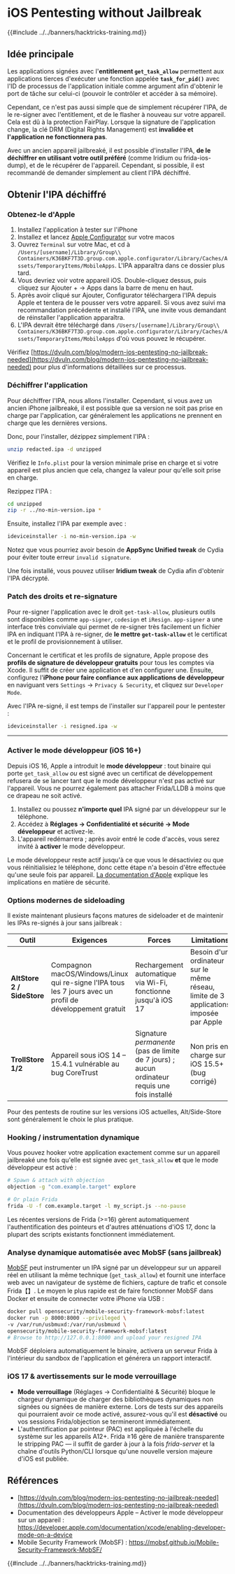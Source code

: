 # iOS Pentesting without Jailbreak

{{#include ../../banners/hacktricks-training.md}}

## Idée principale

Les applications signées avec l'**entitlement `get_task_allow`** permettent aux applications tierces d'exécuter une fonction appelée **`task_for_pid()`** avec l'ID de processus de l'application initiale comme argument afin d'obtenir le port de tâche sur celui-ci (pouvoir le contrôler et accéder à sa mémoire).

Cependant, ce n'est pas aussi simple que de simplement récupérer l'IPA, de le re-signer avec l'entitlement, et de le flasher à nouveau sur votre appareil. Cela est dû à la protection FairPlay. Lorsque la signature de l'application change, la clé DRM (Digital Rights Management) est **invalidée et l'application ne fonctionnera pas**.

Avec un ancien appareil jailbreaké, il est possible d'installer l'IPA, **de le déchiffrer en utilisant votre outil préféré** (comme Iridium ou frida-ios-dump), et de le récupérer de l'appareil. Cependant, si possible, il est recommandé de demander simplement au client l'IPA déchiffré.


## Obtenir l'IPA déchiffré

### Obtenez-le d'Apple

1. Installez l'application à tester sur l'iPhone
2. Installez et lancez [Apple Configurator](https://apps.apple.com/au/app/apple-configurator/id1037126344?mt=12) sur votre macos
3. Ouvrez `Terminal` sur votre Mac, et cd à `/Users/[username]/Library/Group\\ Containers/K36BKF7T3D.group.com.apple.configurator/Library/Caches/Assets/TemporaryItems/MobileApps`. L'IPA apparaîtra dans ce dossier plus tard.
4. Vous devriez voir votre appareil iOS. Double-cliquez dessus, puis cliquez sur Ajouter + → Apps dans la barre de menu en haut.
5. Après avoir cliqué sur Ajouter, Configurator téléchargera l'IPA depuis Apple et tentera de le pousser vers votre appareil. Si vous avez suivi ma recommandation précédente et installé l'IPA, une invite vous demandant de réinstaller l'application apparaîtra.
6. L'IPA devrait être téléchargé dans `/Users/[username]/Library/Group\\ Containers/K36BKF7T3D.group.com.apple.configurator/Library/Caches/Assets/TemporaryItems/MobileApps` d'où vous pouvez le récupérer.

Vérifiez [https://dvuln.com/blog/modern-ios-pentesting-no-jailbreak-needed](https://dvuln.com/blog/modern-ios-pentesting-no-jailbreak-needed) pour plus d'informations détaillées sur ce processus.


### Déchiffrer l'application

Pour déchiffrer l'IPA, nous allons l'installer. Cependant, si vous avez un ancien iPhone jailbreaké, il est possible que sa version ne soit pas prise en charge par l'application, car généralement les applications ne prennent en charge que les dernières versions.

Donc, pour l'installer, dézippez simplement l'IPA :
```bash
unzip redacted.ipa -d unzipped
```
Vérifiez le `Info.plist` pour la version minimale prise en charge et si votre appareil est plus ancien que cela, changez la valeur pour qu'elle soit prise en charge.

Rezippez l'IPA :
```bash
cd unzipped
zip -r ../no-min-version.ipa *
```
Ensuite, installez l'IPA par exemple avec :
```bash
ideviceinstaller -i no-min-version.ipa -w
```
Notez que vous pourriez avoir besoin de **AppSync Unified tweak** de Cydia pour éviter toute erreur `invalid signature`.

Une fois installé, vous pouvez utiliser **Iridium tweak** de Cydia afin d'obtenir l'IPA décrypté.


### Patch des droits et re-signature

Pour re-signer l'application avec le droit `get-task-allow`, plusieurs outils sont disponibles comme `app-signer`, `codesign` et `iResign`. `app-signer` a une interface très conviviale qui permet de re-signer très facilement un fichier IPA en indiquant l'IPA à re-signer, de **le mettre `get-task-allow`** et le certificat et le profil de provisionnement à utiliser.

Concernant le certificat et les profils de signature, Apple propose des **profils de signature de développeur gratuits** pour tous les comptes via Xcode. Il suffit de créer une application et d'en configurer une. Ensuite, configurez l'**iPhone pour faire confiance aux applications de développeur** en naviguant vers `Settings` → `Privacy & Security`, et cliquez sur `Developer Mode`.

Avec l'IPA re-signé, il est temps de l'installer sur l'appareil pour le pentester :
```bash
ideviceinstaller -i resigned.ipa -w
```
---

### Activer le mode développeur (iOS 16+)

Depuis iOS 16, Apple a introduit le **mode développeur** : tout binaire qui porte `get_task_allow` *ou* est signé avec un certificat de développement refusera de se lancer tant que le mode développeur n'est pas activé sur l'appareil. Vous ne pourrez également pas attacher Frida/LLDB à moins que ce drapeau ne soit activé.

1. Installez ou poussez **n'importe quel** IPA signé par un développeur sur le téléphone.
2. Accédez à **Réglages → Confidentialité et sécurité → Mode développeur** et activez-le.
3. L'appareil redémarrera ; après avoir entré le code d'accès, vous serez invité à **activer** le mode développeur.

Le mode développeur reste actif jusqu'à ce que vous le désactiviez ou que vous réinitialisiez le téléphone, donc cette étape n'a besoin d'être effectuée qu'une seule fois par appareil. [La documentation d'Apple](https://developer.apple.com/documentation/xcode/enabling-developer-mode-on-a-device) explique les implications en matière de sécurité.

### Options modernes de sideloading

Il existe maintenant plusieurs façons matures de sideloader et de maintenir les IPAs re-signés à jour sans jailbreak :

| Outil | Exigences | Forces | Limitations |
|-------|-----------|--------|-------------|
| **AltStore 2 / SideStore** | Compagnon macOS/Windows/Linux qui re-signe l'IPA tous les 7 jours avec un profil de développement gratuit | Rechargement automatique via Wi-Fi, fonctionne jusqu'à iOS 17 | Besoin d'un ordinateur sur le même réseau, limite de 3 applications imposée par Apple |
| **TrollStore 1/2** | Appareil sous iOS 14 – 15.4.1 vulnérable au bug CoreTrust | Signature *permanente* (pas de limite de 7 jours) ; aucun ordinateur requis une fois installé | Non pris en charge sur iOS 15.5+ (bug corrigé) |

Pour des pentests de routine sur les versions iOS actuelles, Alt/Side-Store sont généralement le choix le plus pratique.

### Hooking / instrumentation dynamique

Vous pouvez hooker votre application exactement comme sur un appareil jailbreaké une fois qu'elle est signée avec `get_task_allow` **et** que le mode développeur est activé :
```bash
# Spawn & attach with objection
objection -g "com.example.target" explore

# Or plain Frida
frida -U -f com.example.target -l my_script.js --no-pause
```
Les récentes versions de Frida (>=16) gèrent automatiquement l'authentification des pointeurs et d'autres atténuations d'iOS 17, donc la plupart des scripts existants fonctionnent immédiatement.

### Analyse dynamique automatisée avec MobSF (sans jailbreak)

[MobSF](https://mobsf.github.io/Mobile-Security-Framework-MobSF/) peut instrumenter un IPA signé par un développeur sur un appareil réel en utilisant la même technique (`get_task_allow`) et fournit une interface web avec un navigateur de système de fichiers, capture de trafic et console Frida【】. Le moyen le plus rapide est de faire fonctionner MobSF dans Docker et ensuite de connecter votre iPhone via USB :
```bash
docker pull opensecurity/mobile-security-framework-mobsf:latest
docker run -p 8000:8000 --privileged \
-v /var/run/usbmuxd:/var/run/usbmuxd \
opensecurity/mobile-security-framework-mobsf:latest
# Browse to http://127.0.0.1:8000 and upload your resigned IPA
```
MobSF déploiera automatiquement le binaire, activera un serveur Frida à l'intérieur du sandbox de l'application et générera un rapport interactif.

### iOS 17 & avertissements sur le mode verrouillage

* **Mode verrouillage** (Réglages → Confidentialité & Sécurité) bloque le chargeur dynamique de charger des bibliothèques dynamiques non signées ou signées de manière externe. Lors de tests sur des appareils qui pourraient avoir ce mode activé, assurez-vous qu'il est **désactivé** ou vos sessions Frida/objection se termineront immédiatement.
* L'authentification par pointeur (PAC) est appliquée à l'échelle du système sur les appareils A12+. Frida ≥16 gère de manière transparente le stripping PAC — il suffit de garder à jour à la fois *frida-server* et la chaîne d'outils Python/CLI lorsque qu'une nouvelle version majeure d'iOS est publiée.

## Références

- [https://dvuln.com/blog/modern-ios-pentesting-no-jailbreak-needed](https://dvuln.com/blog/modern-ios-pentesting-no-jailbreak-needed)
- Documentation des développeurs Apple – Activer le mode développeur sur un appareil : <https://developer.apple.com/documentation/xcode/enabling-developer-mode-on-a-device>
- Mobile Security Framework (MobSF) : <https://mobsf.github.io/Mobile-Security-Framework-MobSF/>

{{#include ../../banners/hacktricks-training.md}}
